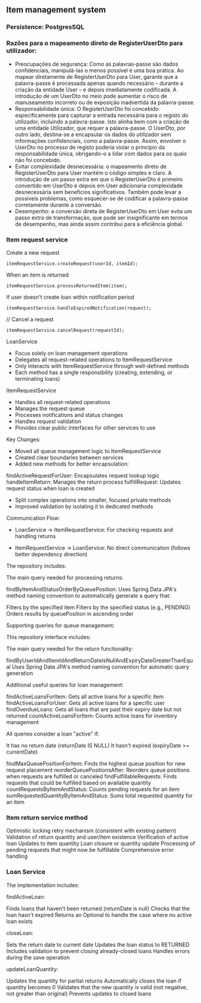 ## **Item management system**

### Persistence: PostgresSQL


### Razões para o mapeamento direto de RegisterUserDto para utilizador:

- Preocupações de segurança: Como as palavras-passe são dados confidenciais, manipulá-las o menos possível é uma boa prática.
Ao mapear diretamente de RegisterUserDto para User, garante que a palavra-passe é processada apenas quando necessário – durante a criação da entidade User – e depois imediatamente codificada. 
A introdução de um UserDto no meio pode aumentar o risco de manuseamento incorreto ou de exposição inadvertida da palavra-passe.
- Responsabilidade única: O RegisterUserDto foi concebido especificamente para capturar a entrada necessária para o registo do utilizador, incluindo a palavra-passe. 
Isto alinha bem com a criação de uma entidade Utilizador, que requer a palavra-passe. O UserDto, por outro lado, destina-se a encapsular os dados do utilizador sem informações confidenciais, como a palavra-passe. 
Assim, envolver o UserDto no processo de registo poderia violar o princípio da responsabilidade única, obrigando-o a lidar com dados para os quais não foi concebido.
- Evitar complexidade desnecessária: o mapeamento direto de RegisterUserDto para User mantém o código simples e claro. 
A introdução de um passo extra em que o RegisterUserDto é primeiro convertido em UserDto e depois em User adicionaria complexidade desnecessária sem benefícios significativos. 
Também pode levar a possíveis problemas, como esquecer-se de codificar a palavra-passe corretamente durante a conversão.
- Desempenho: a conversão direta de RegisterUserDto em User evita um passo extra de transformação, que pode ser insignificante em termos de desempenho, mas ainda assim contribui para a eficiência global.


### Item request service

 Create a new request

``` itemRequestService.createRequest(userId, itemId); ```

 When an item is returned

``` itemRequestService.processReturnedItem(item); ```

If user doesn't create loan within notification period

```` itemRequestService.handleExpiredNotification(request); ````

// Cancel a request

```itemRequestService.cancelRequest(requestId); ```

LoanService

- Focus solely on loan management operations
- Delegates all request-related operations to ItemRequestService
- Only interacts with ItemRequestService through well-defined methods
- Each method has a single responsibility (creating, extending, or terminating loans)

ItemRequestService

- Handles all request-related operations
- Manages the request queue
- Processes notifications and status changes
- Handles request validation
- Provides clear public interfaces for other services to use

Key Changes:

- Moved all queue management logic to ItemRequestService
- Created clear boundaries between services
- Added new methods for better encapsulation:

findActiveRequestForUser: Encapsulates request lookup logic
handleItemReturn: Manages the return process
fulfillRequest: Updates request status when loan is created

- Split complex operations into smaller, focused private methods
- Improved validation by isolating it in dedicated methods

Communication Flow:

- LoanService -> ItemRequestService: For checking requests and handling returns

- ItemRequestService -> LoanService: No direct communication (follows better dependency direction)

The repository includes:

The main query needed for processing returns:

findByItemAndStatusOrderByQueuePosition: Uses Spring Data JPA's method naming convention to automatically generate a query that:

Filters by the specified item
Filters by the specified status (e.g., PENDING)
Orders results by queuePosition in ascending order




Supporting queries for queue management:

This repository interface includes:

The main query needed for the return functionality:

findByUserIdAndItemIdAndReturnDateIsNullAndExpiryDateGreaterThanEqual
Uses Spring Data JPA's method naming convention for automatic query generation


Additional useful queries for loan management:

findActiveLoansForItem: Gets all active loans for a specific item
findActiveLoansForUser: Gets all active loans for a specific user
findOverdueLoans: Gets all loans that are past their expiry date but not returned
countActiveLoansForItem: Counts active loans for inventory management



All queries consider a loan "active" if:

It has no return date (returnDate IS NULL)
It hasn't expired (expiryDate >= currentDate)

findMaxQueuePositionForItem: Finds the highest queue position for new request placement
reorderQueuePositionsAfter: Reorders queue positions when requests are fulfilled or canceled
findFulfillableRequests: Finds requests that could be fulfilled based on available quantity
countRequestsByItemAndStatus: Counts pending requests for an item
sumRequestedQuantityByItemAndStatus: Sums total requested quantity for an item

### Item return service method

Optimistic locking retry mechanism (consistent with existing pattern)
Validation of return quantity and user/item existence
Verification of active loan
Updates to item quantity
Loan closure or quantity update
Processing of pending requests that might now be fulfillable
Comprehensive error handling

### Loan Service

The implementation includes:

findActiveLoan:

Finds loans that haven't been returned (returnDate is null)
Checks that the loan hasn't expired
Returns an Optional to handle the case where no active loan exists


closeLoan:

Sets the return date to current date
Updates the loan status to RETURNED
Includes validation to prevent closing already-closed loans
Handles errors during the save operation


updateLoanQuantity:

Updates the quantity for partial returns
Automatically closes the loan if quantity becomes 0
Validates that the new quantity is valid (not negative, not greater than original)
Prevents updates to closed loans